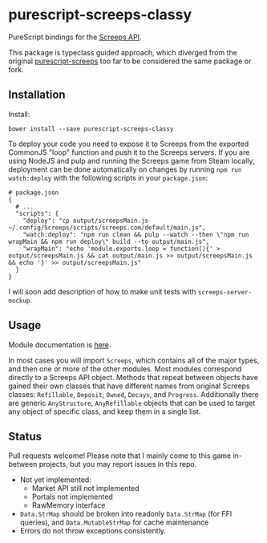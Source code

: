 # purescript-screeps-classy

PureScript bindings for the [Screeps API](https://docs.screeps.com/api/).

This package is typeclass guided approach, which diverged from the original [purescript-screeps](https://github.com/hoodunit/purescript-screeps) too far to be considered the same package or fork.

## Installation

Install:

```
bower install --save purescript-screeps-classy
```

To deploy your code you need to expose it to Screeps from the exported CommonJS "loop" function and push it to the Screeps servers. If you are using NodeJS and pulp and running the Screeps game from Steam locally, deployment can be done automatically on changes by running `npm run watch:deploy` with the following scripts in your `package.json`:

```
# package.json
{
  # ...
  "scripts": {
    "deploy": "cp output/screepsMain.js ~/.config/Screeps/scripts/screeps.com/default/main.js",
    "watch:deploy": "npm run clean && pulp --watch --then \"npm run wrapMain && npm run deploy\" build --to output/main.js",
    "wrapMain": "echo 'module.exports.loop = function(){' > output/screepsMain.js && cat output/main.js >> output/screepsMain.js && echo '}' >> output/screepsMain.js"
  }
}
```

I will soon add description of how to make unit tests with `screeps-server-mockup`.

## Usage

Module documentation is [here](https://github.com/mgajda/purescript-screeps/tree/master/docs).

In most cases you will import `Screeps`, which contains all of the major types, and then one or more of the other modules. Most modules correspond directly to a Screeps API object.
Methods that repeat between objects have gained their own classes that have different names from original Screeps classes: `Refillable`, `Deposit`, `Owned`, `Decays`, and `Progress`.
Additionally there are generic `AnyStructure`, `AnyRefillable` objects that can be used to target any object of specific class, and keep them in a single list.

## Status

Pull requests welcome!
Please note that I mainly come to this game in-between projects, but you may report issues in this repo.

* Not yet implemented:
  - Market API still not implemented
  - Portals not implemented
  - RawMemory interface
* `Data.StrMap` should be broken into readonly `Data.StrMap` (for FFI queries), and `Data.MutableStrMap` for cache maintenance
* Errors do not throw exceptions consistently.

